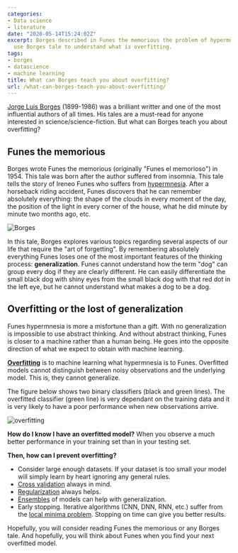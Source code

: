 ```yaml
---
categories:
- Data science
- literature
date: "2020-05-14T15:24:02Z"
excerpt: Borges described in Funes the memorious the problem of hypermnesias. We can
  use Borges tale to understand what is overfitting.
tags:
- borges
- datascience
- machine learning
title: What can Borges teach you about overfitting?
url: /what-can-borges-teach-you-about-overfitting/
---
```

[Jorge Luis Borges](https://es.wikipedia.org/wiki/Jorge_Luis_Borges) (1899-1986) was a brilliant writter and one of the most influential authors of all times. His tales are a must-read for anyone interested in science/science-fiction. But what can Borges teach you about overfitting?

## Funes the memorious
Borges wrote Funes the memorious (originally "Funes el memorioso") in 1954. This tale was born after the author suffered from insomnia. This tale tells the story of Ireneo Funes who suffers from [hypermnesia](https://en.wikipedia.org/wiki/Spontaneous_recovery#Hypermnesia). After a horseback riding accident, Funes discovers that he can remember absolutely everything: the shape of the clouds in every moment of the day, the position of the light in every corner of the house, what he did minute by minute two months ago, etc.

![Borges](https://upload.wikimedia.org/wikipedia/commons/thumb/c/cf/Jorge_Luis_Borges_1951%2C_by_Grete_Stern.jpg/421px-Jorge_Luis_Borges_1951%2C_by_Grete_Stern.jpg#center)


In this tale, Borges explores various topics regarding several aspects of our life that require the "art of forgetting". By remembering absolutely everything Funes loses one of the most important features of the thinking process: **generalization**. Funes cannot understand how the term "dog" can group every dog if they are clearly different. He can easily differentiate the small black dog with shiny eyes from the small black dog with that red dot in the left eye, but he cannot understand what makes a dog to be a dog.

## Overfitting or the lost of generalization

Funes hypermnesia is more a misfortune than a gift. With no generalization is impossible to use abstract thinking. And without abstract thinking, Funes is closer to a machine rather than a human being. He goes into the opposite direction of what we expect to obtain with machine learning.

[**Overfitting**](https://en.wikipedia.org/wiki/Overfitting) is to machine learning what hypermnesia is to Funes. Overfitted models cannot distinguish between noisy observations and the underlying model. This is, they cannot generalize.

The figure below shows two binary classifiers (black and green lines). The overfitted classifier (green line) is very dependant on the training data and it is very likely to have a poor performance when new observations arrive.

![overfitting](https://upload.wikimedia.org/wikipedia/commons/thumb/1/19/Overfitting.svg/600px-Overfitting.svg.png#center)

**How do I know I have an overfitted model?**
When you observe a much better performance in your training set than in your testing set.

**Then, how can I prevent overfitting?**
* Consider large enough datasets. If your dataset is too small your model will simply learn by heart ignoring any general rules.
* [Cross validation](https://en.wikipedia.org/wiki/Cross-validation_(statistics)) always in mind.
* [Regularization](https://en.wikipedia.org/wiki/Regularization_(mathematics)) always helps.
* [Ensembles](https://en.wikipedia.org/wiki/Ensemble_learning) of models can help with generalization.
* Early stopping. Iterative algorithms (CNN, DNN, RNN, etc.) suffer from the [local minima problem](https://arxiv.org/abs/1611.06310). Stopping on time can give you better results.

Hopefully, you will consider reading Funes the memorious or any Borges tale. And hopefully, you will think about Funes when you find your next overfitted model.

